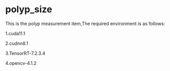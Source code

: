 # polyp_size
This is the polyp measurement item,The required environment is as follows:

1.cuda11.1

2.cudnn8.1

3.TensorRT-7.2.3.4

4.opencv-4.1.2
